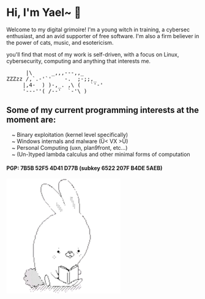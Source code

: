 # Hi, I'm Yael~ 🌙

Welcome to my digital grimoire! I'm a young witch in training, a cybersec enthusiast, and an avid supporter of free software. I'm also a firm believer in the power of cats, music, and esotericism.

you'll find that most of my work is self-driven, with a focus on Linux, cybersecurity, computing and anything that interests me.

<pre>
      |\      _,,,---,,_
ZZZzz /,`.-'`'    -.  ;-;;,_
     |,4-  ) )-,_. ,\ (   `'-'
     '---''(_/--'  `-'\_)
</pre>

## Some of my current programming interests at the moment are:

&emsp;~ Binary exploitation (kernel level specifically)\
&emsp;~ Windows internals and malware (Ü< VX >Ü)\
&emsp;~ Personal Computing (uxn, plan9front, etc...)\
&emsp;~ (Un-)typed lambda calculus and other minimal forms of computation

#### PGP: 7B5B 52F5 4D41 D77B (subkey 6522 207F B4DE 5AEB)

<img src="https://raw.githubusercontent.com/konata-chan404/konata-chan404/main/cute-removebg-preview.png" alt= “” width="auto" height="300px">
